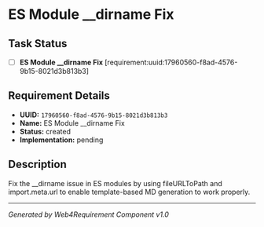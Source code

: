 # ES Module __dirname Fix

## Task Status
- [ ] **ES Module __dirname Fix** [requirement:uuid:17960560-f8ad-4576-9b15-8021d3b813b3]

## Requirement Details

- **UUID:** `17960560-f8ad-4576-9b15-8021d3b813b3`
- **Name:** ES Module __dirname Fix
- **Status:** created
- **Implementation:** pending

## Description

Fix the __dirname issue in ES modules by using fileURLToPath and import.meta.url to enable template-based MD generation to work properly.

---

*Generated by Web4Requirement Component v1.0*